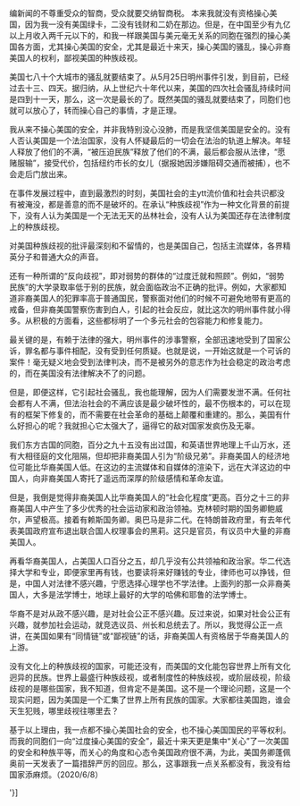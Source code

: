 

编新闻的不尊重受众的智商，受众就要交纳智商税。 本来我就没有资格操心美国，因为我一没有美国绿卡，二没有钱财和二奶在那边。但是，在中国至少有九亿以上月收入两千元以下的，和我一样跟美国与美元毫无关系的同胞在强烈的操心美国各方面，尤其操心美国的安全，尤其是最近十来天，操心美国的骚乱，操心非裔美国人的权利，鄙视美国的种族歧视。

美国七八十个大城市的骚乱就要结束了。从5月25日明州事件引发，到目前，已经过去十三、四天。据归纳，从上世纪六十年代以来，美国的四次社会骚乱持续时间是四到十一天，那么，这一次是最长的了。既然美国的骚乱就要结束了，同胞们也就可以放心了，转而操心自己的事情，才是正理。

我从来不操心美国的安全，并非我特别没心没肺，而是我坚信美国是安全的。没有人否认美国是一个法治国家，没有人怀疑最后的一切会在法治的轨道上解决。年轻人释放了他们的不满，“被压迫民族”释放了他们的不满，最后都会服从法律，“愿赌服输”，接受代价，包括纽约市长的女儿（据报她因涉嫌阻碍交通而被捕），也不会走后门放出来。

在事件发展过程中，直到最激烈的时刻，美国社会的主ytt流价值和社会共识都没有被淹没，都是善意的而不是破坏的。在承认“种族歧视”作为一种文化背景的前提下，没有人认为美国是一个无法无天的丛林社会，没有人认为美国还存在法律制度上的种族歧视。

对美国种族歧视的批评最深刻和不留情的，也是美国自己，包括主流媒体，各界精英分子和普通大众的声音。

还有一种所谓的“反向歧视”，即对弱势的群体的“过度迁就和照顾”。例如，“弱势民族”的大学录取率低于别的民族，就会面临政治不正确的批评。例如，大家都知道非裔美国人的犯罪率高于普通国民，警察面对他们的时候不可避免地带有更高的戒备，但非裔美国警察伤害到白人，引起的社会反应，就比这次的明州事件就小得多。从积极的方面看，这些都标明了一个多元社会的包容能力和修复能力。

最关键的是，有赖于法律的强大，明州事件的涉事警察，全部迅速地受到了国家公诉，罪名都与事件相配，没有受到任何质疑。也就是说，一开始这就是一个可诉的案件！毫无疑义地会受到法律判决，而不是被另外的意志作为社会稳定的政治考虑的，而在美国没有法律解决不了的问题。

但是，即便这样，它引起社会骚乱，我也能理解，因为人们需要发泄不满。任何社会都有人不满，但法治社会的不满应该是最少破坏性的，最不伤根本的，可以在现有的框架下修复的，而不需要在社会革命的基础上颠覆和重建的。那么，美国有什么好担心的呢？我就担心它太强大了，逼得它的敌对国家发疯伤及无辜。

我们东方古国的同胞，百分之九十五没有出过国，和英语世界地理上千山万水，还有大相径庭的文化阻隔，但却把非裔美国人引为“阶级兄弟”。非裔美国人的经济地位可能比华裔美国人低。在这边的主流媒体和自媒体的渲染下，远在大洋这边的中国人，向非裔美国人寄托了遥远而深厚的阶级感情和革命友谊。

但是，我倒是觉得非裔美国人比华裔美国人的“社会化程度”更高。百分之十三的非裔美国人中产生了多少优秀的社会运动家和政治领袖。克林顿时期的国务卿鲍威尔，声望极高。接着有赖斯国务卿。奥巴马是非二代。在特朗普政府里，有去年代表美国政府宣布退出联合国人权理事会的黑莉。这只是官员，有议员中大量的非裔美国人。

再看华裔美国人，占美国人口百分之五，却几乎没有公共领袖和政治家。华二代选择大学和专业，即便家里再有钱，也要读将来好赚钱的专业，律师也可以挣钱，但是，中国人对法律不感兴趣，宁愿选择心理学也不学法律。上面列的那一众非裔美国人，大多是法学博士，地球上最好的大学的哈佛和耶鲁的法学博士。

华裔不是对从政不感兴趣，是对社会公正不感兴趣。反过来说，如果对社会公正有兴趣，就参加社会运动，就竞选议员、州长和总统去了。所以，我觉得公正一点讲，在美国如果有“同情链”或“鄙视链”的话，非裔美国人有资格居于华裔美国人的上游。

没有文化上的种族歧视的国家，可能还没有，而美国的文化能包容世界上所有文化迥异的民族。世界上最盛行种族歧视，或者制度性的种族歧视，或阶层歧视，阶级歧视的是哪些国家，我不知道，但肯定不是美国。这不是一个理论问题，这是一个现实问题，因为美国是一个汇集了世界上所有民族的国家。大家都往美国跑，谁会天生犯贱，哪里歧视往哪里去？

基于以上理由，我一点都不操心美国社会的安全，也不操心美国国民的平等权利。而我的同胞们一向“过度操心美国的安全”，最近十来天更是集中“关心”了一次美国的安全和种族平等，而关心的角度和心态令美国政府很不满，为此，美国务卿蓬佩奥前一天发表了一篇措辞严厉的回应。那么，这事跟我一点关系都没有，我没有给国家添麻烦。（2020/6/8）  

'}]